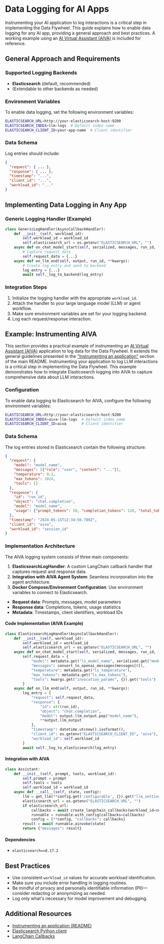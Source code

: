 # Data Logging for AI Apps

Instrumenting your AI application to log interactions is a critical step in implementing the Data Flywheel. This guide explains how to enable data logging for any AI app, providing a general approach and best practices. A working example using an [AI Virtual Assistant (AIVA)](https://github.com/NVIDIA-AI-Blueprints/ai-virtual-assistant) is included for reference.

## General Approach and Requirements

### Supported Logging Backends

- **Elasticsearch** (default, recommended)
- (Extendable to other backends as needed)

### Environment Variables

To enable data logging, set the following environment variables:

```sh
ELASTICSEARCH_URL=http://your-elasticsearch-host:9200
ELASTICSEARCH_INDEX=llm-logs  # Default index name
ELASTICSEARCH_CLIENT_ID=your-app-name  # Client identifier
```

### Data Schema

Log entries should include:

```json
{
  "request": { ... },
  "response": { ... },
  "timestamp": "...",
  "client_id": "...",
  "workload_id": "..."
}
```

## Implementing Data Logging in Any App

### Generic Logging Handler (Example)

```python
class GenericLogHandler(AsyncCallbackHandler):
    def __init__(self, workload_id):
        self.workload_id = workload_id
        self.elasticsearch_url = os.getenv("ELASTICSEARCH_URL", "")
    async def on_chat_model_start(self, serialized, messages, run_id, **kwargs):
        # Capture request data
        self.request_data = {...}
    async def on_llm_end(self, output, run_id, **kwargs):
        # Create log entry and send to backend
        log_entry = {...}
        await self._log_to_backend(log_entry)
```

### Integration Steps

1. Initialize the logging handler with the appropriate `workload_id`.
2. Attach the handler to your large language model (LLM) or agent workflow.
3. Make sure environment variables are set for your logging backend.
4. Log each request/response interaction.

## Example: Instrumenting AIVA

This section provides a practical example of instrumenting an [AI Virtual Assistant (AIVA)](https://github.com/NVIDIA-AI-Blueprints/ai-virtual-assistant) application to log data for the Data Flywheel. It extends the general guidelines presented in the ["Instrumenting an application"](../README.md#2instrumenting-an-application) section of the main README. Instrumenting your application to log LLM interactions is a critical step in implementing the Data Flywheel. This example demonstrates how to integrate Elasticsearch logging into AIVA to capture comprehensive data about LLM interactions.

### Configuration

To enable data logging to Elasticsearch for AIVA, configure the following environment variables:

```sh
ELASTICSEARCH_URL=http://your-elasticsearch-host:9200
ELASTICSEARCH_INDEX=aiva-llm-logs  # Default index name
ELASTICSEARCH_CLIENT_ID=aiva       # Client identifier
```

### Data Schema

The log entries stored in Elasticsearch contain the following structure:

```json
{
  "request": {
    "model": "model_name",
    "messages": [{"role": "user", "content": "..."}],
    "temperature": 0.2,
    "max_tokens": 1024,
    "tools": []
  },
  "response": {
    "id": "run_id",
    "object": "chat.completion",
    "model": "model_name",
    "usage": {"prompt_tokens": 50, "completion_tokens": 120, "total_tokens": 170}
  },
  "timestamp": "2024-05-15T12:34:56.789Z",
  "client_id": "aiva",
  "workload_id": "session_id"
}
```

### Implementation Architecture

The AIVA logging system consists of three main components:

1. **ElasticsearchLogHandler**: A custom LangChain callback handler that captures request and response data.
2. **Integration with AIVA Agent System**: Seamless incorporation into the agent architecture.
3. **Docker Compose/Environment Configuration**: Use environment variables to connect to Elasticsearch.

- **Request data**: Prompts, messages, model parameters
- **Response data**: Completions, tokens, usage statistics
- **Metadata**: Timestamps, client identifiers, workload IDs

#### Code Implementation (AIVA Example)

```python
class ElasticsearchLogHandler(AsyncCallbackHandler):
    def __init__(self, workload_id):
        self.workload_id = workload_id
        self.elasticsearch_url = os.getenv("ELASTICSEARCH_URL", "")
    async def on_chat_model_start(self, serialized, messages, run_id, **kwargs):
        self.request_data = {
            "model": metadata.get("ls_model_name", serialized.get("model")),
            "messages": convert_to_openai_messages(messages[0]),
            "temperature": metadata.get("ls_temperature"),
            "max_tokens": metadata.get("ls_max_tokens"),
            "tools": kwargs.get("invocation_params", {}).get("tools")
        }
    async def on_llm_end(self, output, run_id, **kwargs):
        log_entry = {
            "request": self.request_data,
            "response": {
                "id": str(run_id),
                "object": "chat.completion",
                "model": output.llm_output.pop("model_name"),
                **output.llm_output
            },
            "timestamp": datetime.utcnow().isoformat(),
            "client_id": os.getenv("ELASTICSEARCH_CLIENT_ID", "aiva"),
            "workload_id": self.workload_id
        }
        await self._log_to_elasticsearch(log_entry)
```

#### Integration with AIVA

```python
class Assistant:
    def __init__(self, prompt, tools, workload_id):
        self.prompt = prompt
        self.tools = tools
        self.workload_id = workload_id
    async def __call__(self, state, config):
        llm = get_llm(**config.get('configurable', {}).get("llm_settings"))
        elasticsearch_url = os.getenv("ELASTICSEARCH_URL", "")
        if elasticsearch_url:
            callbacks = await create_langchain_callbacks(workload_id=self.workload_id)
            runnable = runnable.with_config(callbacks=callbacks)
            config = {**config, "callbacks": callbacks}
        result = await runnable.ainvoke(state)
        return {"messages": result}
```

#### Dependencies

- `elasticsearch==8.17.2`

## Best Practices

- Use consistent `workload_id` values for accurate workload identification.
- Make sure you include error handling in logging routines.
- Be mindful of privacy and personally identifiable information (PII)—consider redacting or anonymizing as needed.
- Log only what's necessary for model improvement and debugging.

## Additional Resources

- [Instrumenting an application (README)](../README.md#2instrumenting-an-application)
- [Elasticsearch Python client](https://www.elastic.co/guide/en/elasticsearch/client/python-api/current/index.html)
- [LangChain Callbacks](https://python.langchain.com/docs/modules/callbacks/) 